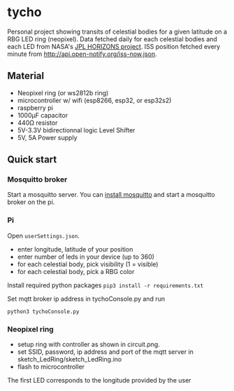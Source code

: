 # tycho
Personal project showing transits of celestial bodies for a given latitude on a RBG LED ring (neopixel). Data fetched daily for each celestial bodies and each LED from NASA's [JPL HORIZONS project](https://ssd.jpl.nasa.gov/horizons.cgi). ISS position fetched every minute from http://api.open-notify.org/iss-now.json.

## Material

- Neopixel ring (or ws2812b ring)
- microcontroller w/ wifi (esp8266, esp32, or esp32s2)
- raspberry pi 
- 1000μF capacitor
- 440Ω resistor
- 5V-3.3V bidirectionnal logic Level Shifter
- 5V, 5A Power supply

## Quick start
### Mosquitto broker
Start a mosquitto server. You can [install mosquitto](https://randomnerdtutorials.com/how-to-install-mosquitto-broker-on-raspberry-pi/) and start a mosquitto broker on the pi.

### Pi
Open `userSettings.json`.
- enter longitude, latitude of your position
- enter number of leds in your device (up to 360)
- for each celestial body, pick visibility (1 = visible)
- for each celestial body, pick a RBG color

Install required python packages
`pip3 install -r requirements.txt`

Set mqtt broker ip address in tychoConsole.py and run 

`python3 tychoConsole.py`


### Neopixel ring
- setup ring with controller as shown in circuit.png.
- set SSID, password, ip address and port of the mqtt server in sketch_LedRing/sketch_LedRing.ino
- flash to microcontroller

The first LED corresponds to the longitude provided by the user
